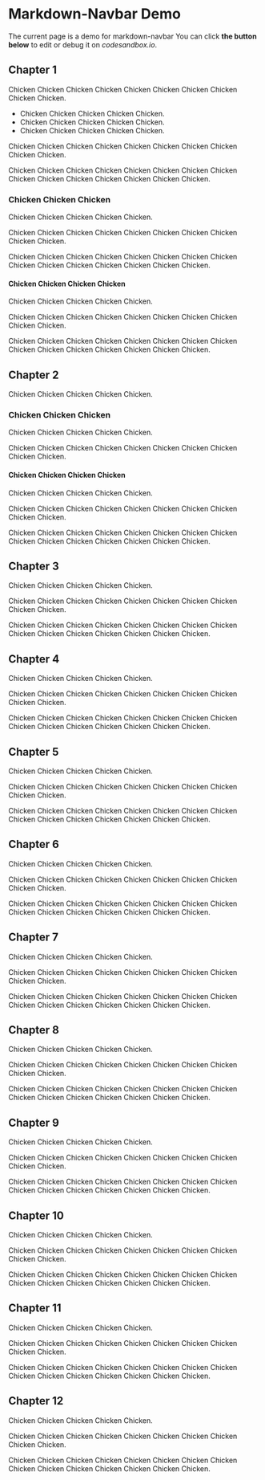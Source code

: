 # Markdown-Navbar Demo

The current page is a demo for markdown-navbar You can click **the button below** to edit or debug it on *codesandbox.io*.

## Chapter 1

Chicken Chicken Chicken Chicken Chicken Chicken Chicken Chicken Chicken Chicken.

* Chicken Chicken Chicken Chicken Chicken.
* Chicken Chicken Chicken Chicken Chicken.
* Chicken Chicken Chicken Chicken Chicken.

Chicken Chicken Chicken Chicken Chicken Chicken Chicken Chicken Chicken Chicken.

Chicken Chicken Chicken Chicken Chicken Chicken Chicken Chicken Chicken Chicken Chicken Chicken Chicken Chicken Chicken.

### Chicken Chicken Chicken

Chicken Chicken Chicken Chicken Chicken.

Chicken Chicken Chicken Chicken Chicken Chicken Chicken Chicken Chicken Chicken.

Chicken Chicken Chicken Chicken Chicken Chicken Chicken Chicken Chicken Chicken Chicken Chicken Chicken Chicken Chicken.

#### Chicken Chicken Chicken Chicken

Chicken Chicken Chicken Chicken Chicken.

Chicken Chicken Chicken Chicken Chicken Chicken Chicken Chicken Chicken Chicken.

Chicken Chicken Chicken Chicken Chicken Chicken Chicken Chicken Chicken Chicken Chicken Chicken Chicken Chicken Chicken.

## Chapter 2

Chicken Chicken Chicken Chicken Chicken.

### Chicken Chicken Chicken

Chicken Chicken Chicken Chicken Chicken.

Chicken Chicken Chicken Chicken Chicken Chicken Chicken Chicken Chicken Chicken.

#### Chicken Chicken Chicken Chicken

Chicken Chicken Chicken Chicken Chicken.

Chicken Chicken Chicken Chicken Chicken Chicken Chicken Chicken Chicken Chicken.

Chicken Chicken Chicken Chicken Chicken Chicken Chicken Chicken Chicken Chicken Chicken Chicken Chicken Chicken Chicken.

## Chapter 3

Chicken Chicken Chicken Chicken Chicken.

Chicken Chicken Chicken Chicken Chicken Chicken Chicken Chicken Chicken Chicken.

Chicken Chicken Chicken Chicken Chicken Chicken Chicken Chicken Chicken Chicken Chicken Chicken Chicken Chicken Chicken.

## Chapter 4

Chicken Chicken Chicken Chicken Chicken.

Chicken Chicken Chicken Chicken Chicken Chicken Chicken Chicken Chicken Chicken.

Chicken Chicken Chicken Chicken Chicken Chicken Chicken Chicken Chicken Chicken Chicken Chicken Chicken Chicken Chicken.

## Chapter 5

Chicken Chicken Chicken Chicken Chicken.

Chicken Chicken Chicken Chicken Chicken Chicken Chicken Chicken Chicken Chicken.

Chicken Chicken Chicken Chicken Chicken Chicken Chicken Chicken Chicken Chicken Chicken Chicken Chicken Chicken Chicken.

## Chapter 6

Chicken Chicken Chicken Chicken Chicken.

Chicken Chicken Chicken Chicken Chicken Chicken Chicken Chicken Chicken Chicken.

Chicken Chicken Chicken Chicken Chicken Chicken Chicken Chicken Chicken Chicken Chicken Chicken Chicken Chicken Chicken.

## Chapter 7

Chicken Chicken Chicken Chicken Chicken.

Chicken Chicken Chicken Chicken Chicken Chicken Chicken Chicken Chicken Chicken.

Chicken Chicken Chicken Chicken Chicken Chicken Chicken Chicken Chicken Chicken Chicken Chicken Chicken Chicken Chicken.

## Chapter 8

Chicken Chicken Chicken Chicken Chicken.

Chicken Chicken Chicken Chicken Chicken Chicken Chicken Chicken Chicken Chicken.

Chicken Chicken Chicken Chicken Chicken Chicken Chicken Chicken Chicken Chicken Chicken Chicken Chicken Chicken Chicken.

## Chapter 9

Chicken Chicken Chicken Chicken Chicken.

Chicken Chicken Chicken Chicken Chicken Chicken Chicken Chicken Chicken Chicken.

Chicken Chicken Chicken Chicken Chicken Chicken Chicken Chicken Chicken Chicken Chicken Chicken Chicken Chicken Chicken.

## Chapter 10

Chicken Chicken Chicken Chicken Chicken.

Chicken Chicken Chicken Chicken Chicken Chicken Chicken Chicken Chicken Chicken.

Chicken Chicken Chicken Chicken Chicken Chicken Chicken Chicken Chicken Chicken Chicken Chicken Chicken Chicken Chicken.

## Chapter 11

Chicken Chicken Chicken Chicken Chicken.

Chicken Chicken Chicken Chicken Chicken Chicken Chicken Chicken Chicken Chicken.

Chicken Chicken Chicken Chicken Chicken Chicken Chicken Chicken Chicken Chicken Chicken Chicken Chicken Chicken Chicken.

## Chapter 12

Chicken Chicken Chicken Chicken Chicken.

Chicken Chicken Chicken Chicken Chicken Chicken Chicken Chicken Chicken Chicken.

Chicken Chicken Chicken Chicken Chicken Chicken Chicken Chicken Chicken Chicken Chicken Chicken Chicken Chicken Chicken.

